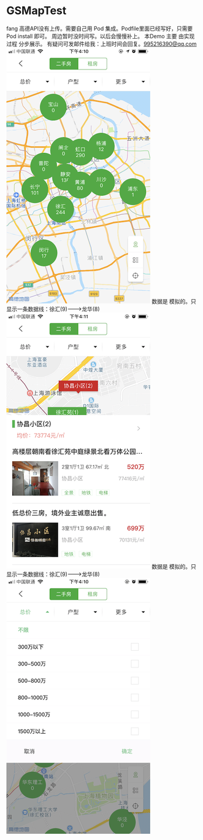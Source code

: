 # GSMapTest
fang
高德API没有上传。需要自己用 Pod 集成。Podfile里面已经写好，只需要Pod install 即可。
周边暂时没时间写。以后会慢慢补上。
本Demo 主要 由实现过程  分步展示。
有疑问可发邮件给我：上班时间会回复。995216390@qq.com
![Image text](https://github.com/qq995216390/img-folder/blob/master/31529395891_.pic_hd.png)
数据是 模拟的。只显示一条数据线：徐汇(9)--->龙华(8)
![Image text](https://github.com/qq995216390/img-folder/blob/master/11529395890_.pic_hd.png)
数据是 模拟的。只显示一条数据线：徐汇(9)--->龙华(8)
![Image text](https://github.com/qq995216390/img-folder/blob/master/21529395890_.pic_hd.png)
